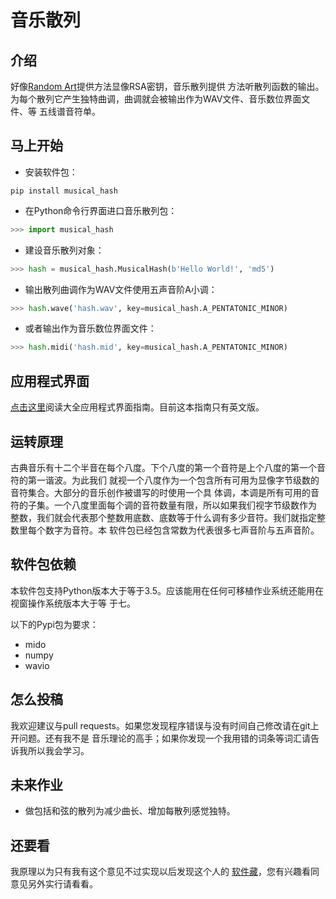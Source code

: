 # 音乐散列
## 介绍
好像[Random Art](https://github.com/calmh/randomart)提供方法显像RSA密钥，音乐散列提供
方法听散列函数的输出。为每个散列它产生独特曲调，曲调就会被输出作为WAV文件、音乐数位界面文件、等
五线谱音符单。

## 马上开始
* 安装软件包：

```
pip install musical_hash
```

* 在Python命令行界面进口音乐散列包：

```python
>>> import musical_hash
```

* 建设音乐散列对象：

```python
>>> hash = musical_hash.MusicalHash(b'Hello World!', 'md5')
```

* 输出散列曲调作为WAV文件使用五声音阶A小调：

```python
>>> hash.wave('hash.wav', key=musical_hash.A_PENTATONIC_MINOR)
```

* 或者输出作为音乐数位界面文件：

```python
>>> hash.midi('hash.mid', key=musical_hash.A_PENTATONIC_MINOR)
```

## 应用程式界面
[点击这里](api_documentation.md)阅读大全应用程式界面指南。目前这本指南只有英文版。

## 运转原理
古典音乐有十二个半音在每个八度。下个八度的第一个音符是上个八度的第一个音符的第一谐波。为此我们
就视一个八度作为一个包含所有可用为显像字节级数的音符集合。大部分的音乐创作被谱写的时使用一个具
体调，本调是所有可用的音符的子集。一个八度里面每个调的音符数量有限，所以如果我们视字节级数作为
整数，我们就会代表那个整数用底数、底数等于什么调有多少音符。我们就指定整数里每个数字为音符。本
软件包已经包含常数为代表很多七声音阶与五声音阶。

## 软件包依赖
本软件包支持Python版本大于等于3.5。应该能用在任何可移植作业系统还能用在视窗操作系统版本大于等
于七。

以下的Pypi包为要求：
* mido
* numpy
* wavio

## 怎么投稿
我欢迎建议与pull requests。如果您发现程序错误与没有时间自己修改请在git上开问题。还有我不是
音乐理论的高手；如果你发现一个我用错的词条等词汇请告诉我所以我会学习。

## 未来作业
- 做包括和弦的散列为减少曲长、增加每散列感觉独特。

## 还要看
我原理以为只有我有这个意见不过实现以后发现这个人的
[软件藏](https://github.com/jmaclean/musical-hash)，您有兴趣看同意见另外实行请看看。